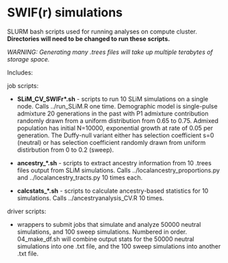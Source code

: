 # SWIF(r) simulations

SLURM bash scripts used for running analyses on compute cluster. **Directories will need to be changed to run these scripts.**

_WARNING: Generating many .trees files will take up multiple terabytes of storage space._

Includes:

job scripts:

* **SLiM_CV_SWIFr\*.sh** - scripts to run 10 SLiM simulations on a single node. Calls ../run_SLiM.R one time. Demographic model is single-pulse admixture 20 generations in the past with P1 admixture contribution randomly drawn from a uniform distribution from 0.65 to 0.75. Admixed population has initial N=10000, exponential growth at rate of 0.05 per generation. The Duffy-null variant either has selection coefficient s=0 (neutral) or has selection coefficient randomly drawn from uniform distirbution from 0 to 0.2 (sweep).
  
* **ancestry_\*.sh** - scripts to extract ancestry information from 10 .trees files output from SLiM simulations. Calls ../localancestry_proportions.py and ../localancestry_tracts.py 10 times each.

* **calcstats_\*.sh** - scripts to calculate ancestry-based statistics for 10 simulations. Calls ../ancestryanalysis_CV.R 10 times.

driver scripts:

- wrappers to submit jobs that simulate and analyze 50000 neutral simulations, and 100 sweep simulations. Numbered in order. 04_make_df.sh will combine output stats for the 50000 neutral simulations into one .txt file, and the 100 sweep simulations into another .txt file.
